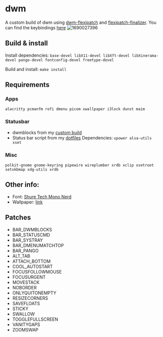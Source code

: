 # dwm
A custom build of dwm using [dwm-flexipatch](https://github.com/bakkeby/dwm-flexipatch) and [flexipatch-finalizer](https://github.com/bakkeby/flexipatch-finalizer).
You can find the keybindings [here](https://github.com/imatsatsos/dwm/wiki#keybindings)
![1690027396](https://github.com/imatsatsos/dwm/assets/49369992/a38bbb19-95e6-4766-b97f-9065c29dc35c)

## Build & install
Install dependencies:
```base-devel libX11-devel libXft-devel libXinerama-devel pango-devel fontconfig-devel freetype-devel```

Build and install:
```make install```

## Requirements
### Apps
```alacritty pcmanfm rofi dmenu picom xwallpaper i3lock dunst maim```

### Statusbar
- dwmblocks from my [custom build](https://github.com/imatsatsos/dwmblocks-async)
- Status bar script from my [dotfiles](https://github.com/imatsatsos/dotfiles/tree/main/.local/bin/status)
Dependencies: ```upower alsa-utils xset```

### Misc
```polkit-gnome gnome-keyring pipewire wireplumber xrdb xclip xsetroot setxkbmap xdg-utils xrdb```

## Other info:
- Font: [Shure Tech Mono Nerd](https://github.com/ryanoasis/nerd-fonts/tree/master/patched-fonts/ShareTechMono)
- Wallpaper: [link](https://wallhaven.cc/w/exwgv8)

## Patches
- BAR_DWMBLOCKS
- BAR_STATUSCMD
- BAR_SYSTRAY
- BAR_DMENUMATCHTOP
- BAR_PANGO
- ALT_TAB
- ATTACH_BOTTOM
- COOL_AUTOSTART
- FOCUSFOLLOWMOUSE
- FOCUSURGENT
- MOVESTACK
- NOBORDER
- ONLYQUITONEMPTY
- RESIZECORNERS
- SAVEFLOATS
- STICKY
- SWALLOW
- TOGGLEFULLSCREEN
- VANITYGAPS
- ZOOMSWAP

